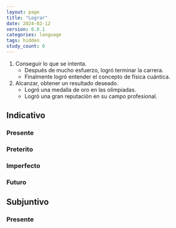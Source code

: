 ```yaml
---
layout: page
title: "Lograr"
date: 2024-02-12
version: 0.0.1
categories: language
tags: hidden
study_count: 0
---
```


1. Conseguir lo que se intenta.
   - Después de mucho esfuerzo, logró terminar la carrera.
   - Finalmente logró entender el concepto de física cuántica.
2. Alcanzar, obtener un resultado deseado.
   - Logró una medalla de oro en las olimpiadas.
   - Logró una gran reputación en su campo profesional.

## Indicativo

### Presente

### Preterito

### Imperfecto

### Futuro

## Subjuntivo

### Presente
